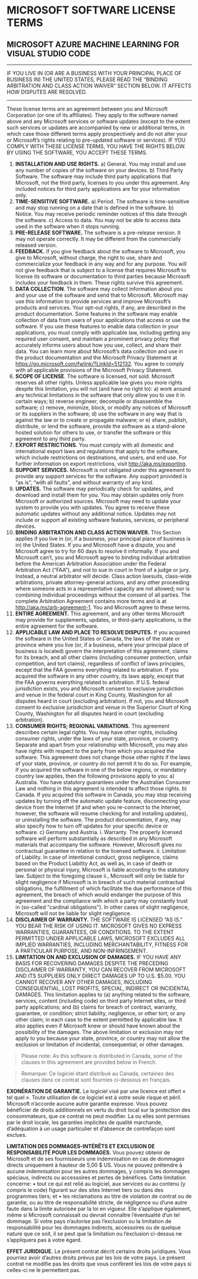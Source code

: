 # MICROSOFT SOFTWARE LICENSE TERMS

## MICROSOFT AZURE MACHINE LEARNING FOR VISUAL STUDIO CODE

---

IF YOU LIVE IN (OR ARE A BUSINESS WITH YOUR PRINCIPAL PLACE OF BUSINESS IN) THE
UNITED STATES, PLEASE READ THE “BINDING ARBITRATION AND CLASS ACTION WAIVER”
SECTION BELOW. IT AFFECTS HOW DISPUTES ARE RESOLVED.

---

These license terms are an agreement between you and Microsoft Corporation (or
one of its affiliates). They apply to the software named above and any Microsoft
services or software updates (except to the extent such services or updates are
accompanied by new or additional terms, in which case those different terms
apply prospectively and do not alter your or Microsoft’s rights relating to
pre-updated software or services). IF YOU COMPLY WITH THESE LICENSE TERMS, YOU
HAVE THE RIGHTS BELOW. BY USING THE SOFTWARE, YOU ACCEPT THESE TERMS.

1. **INSTALLATION AND USE RIGHTS.** a) General. You may install and use any
   number of copies of the software on your devices. b) Third Party Software.
   The software may include third party applications that Microsoft, not the
   third party, licenses to you under this agreement. Any included notices for
   third party applications are for your information only.
2. **TIME-SENSITIVE SOFTWARE.** a) Period. The software is time-sensitive and
   may stop running on a date that is defined in the software. b) Notice. You
   may receive periodic reminder notices of this date through the software. c)
   Access to data. You may not be able to access data used in the software when
   it stops running.
3. **PRE-RELEASE SOFTWARE.** The software is a pre-release version. It may not
   operate correctly. It may be different from the commercially released
   version.
4. **FEEDBACK.** If you give feedback about the software to Microsoft, you give
   to Microsoft, without charge, the right to use, share and commercialize your
   feedback in any way and for any purpose. You will not give feedback that is
   subject to a license that requires Microsoft to license its software or
   documentation to third parties because Microsoft includes your feedback in
   them. These rights survive this agreement.
5. **DATA COLLECTION**. The software may collect information about you and your
   use of the software and send that to Microsoft. Microsoft may use this
   information to provide services and improve Microsoft’s products and
   services. Your opt-out rights, if any, are described in the product
   documentation. Some features in the software may enable collection of data
   from users of your applications that access or use the software. If you use
   these features to enable data collection in your applications, you must
   comply with applicable law, including getting any required user consent, and
   maintain a prominent privacy policy that accurately informs users about how
   you use, collect, and share their data. You can learn more about Microsoft’s
   data collection and use in the product documentation and the Microsoft
   Privacy Statement at https://go.microsoft.com/fwlink/?LinkId=512132. You
   agree to comply with all applicable provisions of the Microsoft Privacy
   Statement.
6. **SCOPE OF LICENSE**. The software is licensed, not sold. Microsoft reserves
   all other rights. Unless applicable law gives you more rights despite this
   limitation, you will not (and have no right to): a) work around any technical
   limitations in the software that only allow you to use it in certain ways; b)
   reverse engineer, decompile or disassemble the software; c) remove, minimize,
   block, or modify any notices of Microsoft or its suppliers in the software;
   d) use the software in any way that is against the law or to create or
   propagate malware; or e) share, publish, distribute, or lend the software,
   provide the software as a stand-alone hosted solution for others to use, or
   transfer the software or this agreement to any third party.
7. **EXPORT RESTRICTIONS.** You must comply with all domestic and international
   export laws and regulations that apply to the software, which include
   restrictions on destinations, end users, and end use. For further information
   on export restrictions, visit http://aka.ms/exporting.
8. **SUPPORT SERVICES.** Microsoft is not obligated under this agreement to
   provide any support services for the software. Any support provided is “as
   is”, “with all faults”, and without warranty of any kind.
9. **UPDATES.** The software may periodically check for updates, and download
   and install them for you. You may obtain updates only from Microsoft or
   authorized sources. Microsoft may need to update your system to provide you
   with updates. You agree to receive these automatic updates without any
   additional notice. Updates may not include or support all existing software
   features, services, or peripheral devices.
10. **BINDING ARBITRATION AND CLASS ACTION WAIVER.** This Section applies if you
    live in (or, if a business, your principal place of business is in) the
    United States. If you and Microsoft have a dispute, you and Microsoft agree
    to try for 60 days to resolve it informally. If you and Microsoft can’t, you
    and Microsoft agree to binding individual arbitration before the American
    Arbitration Association under the Federal Arbitration Act (“FAA”), and not
    to sue in court in front of a judge or jury. Instead, a neutral arbitrator
    will decide. Class action lawsuits, class-wide arbitrations, private
    attorney-general actions, and any other proceeding where someone acts in a
    representative capacity are not allowed; nor is combining individual
    proceedings without the consent of all parties. The complete Arbitration
    Agreement contains more terms and is at http://aka.ms/arb-agreement-1. You
    and Microsoft agree to these terms.
11. **ENTIRE AGREEMENT.** This agreement, and any other terms Microsoft may
    provide for supplements, updates, or third-party applications, is the entire
    agreement for the software.
12. **APPLICABLE LAW AND PLACE TO RESOLVE DISPUTES.** If you acquired the
    software in the United States or Canada, the laws of the state or province
    where you live (or, if a business, where your principal place of business is
    located) govern the interpretation of this agreement, claims for its breach,
    and all other claims (including consumer protection, unfair competition, and
    tort claims), regardless of conflict of laws principles, except that the FAA
    governs everything related to arbitration. If you acquired the software in
    any other country, its laws apply, except that the FAA governs everything
    related to arbitration. If U.S. federal jurisdiction exists, you and
    Microsoft consent to exclusive jurisdiction and venue in the federal court
    in King County, Washington for all disputes heard in court (excluding
    arbitration). If not, you and Microsoft consent to exclusive jurisdiction
    and venue in the Superior Court of King County, Washington for all disputes
    heard in court (excluding arbitration).
13. **CONSUMER RIGHTS; REGIONAL VARIATIONS.** This agreement describes certain
    legal rights. You may have other rights, including consumer rights, under
    the laws of your state, province, or country. Separate and apart from your
    relationship with Microsoft, you may also have rights with respect to the
    party from which you acquired the software. This agreement does not change
    those other rights if the laws of your state, province, or country do not
    permit it to do so. For example, if you acquired the software in one of the
    below regions, or mandatory country law applies, then the following
    provisions apply to you: a) Australia. You have statutory guarantees under
    the Australian Consumer Law and nothing in this agreement is intended to
    affect those rights. b) Canada. If you acquired this software in Canada, you
    may stop receiving updates by turning off the automatic update feature,
    disconnecting your device from the Internet (if and when you re-connect to
    the Internet, however, the software will resume checking for and installing
    updates), or uninstalling the software. The product documentation, if any,
    may also specify how to turn off updates for your specific device or
    software. c) Germany and Austria. i. Warranty. The properly licensed
    software will perform substantially as described in any Microsoft materials
    that accompany the software. However, Microsoft gives no contractual
    guarantee in relation to the licensed software. ii. Limitation of Liability.
    In case of intentional conduct, gross negligence, claims based on the
    Product Liability Act, as well as, in case of death or personal or physical
    injury, Microsoft is liable according to the statutory law. Subject to the
    foregoing clause ii., Microsoft will only be liable for slight negligence if
    Microsoft is in breach of such material contractual obligations, the
    fulfillment of which facilitate the due performance of this agreement, the
    breach of which would endanger the purpose of this agreement and the
    compliance with which a party may constantly trust in (so-called "cardinal
    obligations"). In other cases of slight negligence, Microsoft will not be
    liable for slight negligence.
14. **DISCLAIMER OF WARRANTY.** THE SOFTWARE IS LICENSED “AS IS.” YOU BEAR THE
    RISK OF USING IT. MICROSOFT GIVES NO EXPRESS WARRANTIES, GUARANTEES, OR
    CONDITIONS. TO THE EXTENT PERMITTED UNDER APPLICABLE LAWS, MICROSOFT
    EXCLUDES ALL IMPLIED WARRANTIES, INCLUDING MERCHANTABILITY, FITNESS FOR A
    PARTICULAR PURPOSE, AND NON-INFRINGEMENT.
15. **LIMITATION ON AND EXCLUSION OF DAMAGES.** IF YOU HAVE ANY BASIS FOR
    RECOVERING DAMAGES DESPITE THE PRECEDING DISCLAIMER OF WARRANTY, YOU CAN
    RECOVER FROM MICROSOFT AND ITS SUPPLIERS ONLY DIRECT DAMAGES UP TO U.S.
    $5.00. YOU CANNOT RECOVER ANY OTHER DAMAGES, INCLUDING CONSEQUENTIAL, LOST
    PROFITS, SPECIAL, INDIRECT OR INCIDENTAL DAMAGES. This limitation applies to
    (a) anything related to the software, services, content (including code) on
    third party Internet sites, or third party applications; and (b) claims for
    breach of contract, warranty, guarantee, or condition; strict liability,
    negligence, or other tort; or any other claim; in each case to the extent
    permitted by applicable law. It also applies even if Microsoft knew or
    should have known about the possibility of the damages. The above limitation
    or exclusion may not apply to you because your state, province, or country
    may not allow the exclusion or limitation of incidental, consequential, or
    other damages.

> Please note: As this software is distributed in Canada, some of the clauses in
> this agreement are provided below in French.

> Remarque: Ce logiciel étant distribué au Canada, certaines des clauses dans ce
> contrat sont fournies ci-dessous en français.

**EXONÉRATION DE GARANTIE.** Le logiciel visé par une licence est offert « tel
quel ». Toute utilisation de ce logiciel est à votre seule risque et péril.
Microsoft n’accorde aucune autre garantie expresse. Vous pouvez bénéficier de
droits additionnels en vertu du droit local sur la protection des consommateurs,
que ce contrat ne peut modifier. La ou elles sont permises par le droit locale,
les garanties implicites de qualité marchande, d’adéquation à un usage
particulier et d’absence de contrefaçon sont exclues.

**LIMITATION DES DOMMAGES-INTÉRÊTS ET EXCLUSION DE RESPONSABILITÉ POUR LES
DOMMAGES.** Vous pouvez obtenir de Microsoft et de ses fournisseurs une
indemnisation en cas de dommages directs uniquement à hauteur de 5,00 $ US. Vous
ne pouvez prétendre à aucune indemnisation pour les autres dommages, y compris
les dommages spéciaux, indirects ou accessoires et pertes de bénéfices. Cette
limitation concerne: • tout ce qui est relié au logiciel, aux services ou au
contenu (y compris le code) figurant sur des sites Internet tiers ou dans des
programmes tiers; et • les réclamations au titre de violation de contrat ou de
garantie, ou au titre de responsabilité stricte, de négligence ou d’une autre
faute dans la limite autorisée par la loi en vigueur. Elle s’applique également,
même si Microsoft connaissait ou devrait connaître l’éventualité d’un tel
dommage. Si votre pays n’autorise pas l’exclusion ou la limitation de
responsabilité pour les dommages indirects, accessoires ou de quelque nature que
ce soit, il se peut que la limitation ou l’exclusion ci-dessus ne s’appliquera
pas à votre égard.

**EFFET JURIDIQUE.** Le présent contrat décrit certains droits juridiques. Vous
pourriez avoir d’autres droits prévus par les lois de votre pays. Le présent
contrat ne modifie pas les droits que vous confèrent les lois de votre pays si
celles-ci ne le permettent pas.
